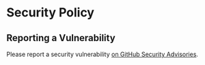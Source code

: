 # Security Policy

## Reporting a Vulnerability

Please report a security vulnerability [on GitHub Security Advisories](https://github.com/xdev-software/vaadin-chartjs/security/advisories/new).
